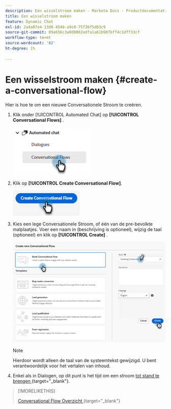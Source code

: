 ```yaml
---
description: Een wisselstroom maken - Marketo Docs - Productdocumentatie
title: Een wisselstroom maken
feature: Dynamic Chat
exl-id: 2a4a87e4-13d8-4546-a9c0-75f36f5d83c9
source-git-commit: 09a656c3a0d0002edfa1a61b987bff4c1dff33cf
workflow-type: tm+mt
source-wordcount: '82'
ht-degree: 1%

---
```


# Een wisselstroom maken {#create-a-conversational-flow}

Hier is hoe te om een nieuwe Conversationele Stroom te creëren.

1. Klik onder [!UICONTROL Automated Chat] op **[!UICONTROL Conversational Flows]** .

   ![](assets/create-a-conversational-flow-1.png)

1. Klik op **[!UICONTROL Create Conversational Flow]**.

   ![](assets/create-a-conversational-flow-2.png)

1. Kies een lege Conversationele Stroom, of één van de pre-bevolkte malplaatjes. Voer een naam in (beschrijving is optioneel), wijzig de taal (optioneel) en klik op **[!UICONTROL Create]** .

   ![](assets/create-a-conversational-flow-3.png)

   >[!NOTE]
   >
   >Hierdoor wordt alleen de taal van de systeemtekst gewijzigd. U bent verantwoordelijk voor het vertalen van inhoud.

1. Enkel als in Dialogen, op dit punt is het tijd om een stroom [&#x200B; tot stand te brengen &#x200B;](/help/marketo/product-docs/demand-generation/dynamic-chat/automated-chat/stream-designer.md#create-a-stream){target="_blank"}.

>[!MORELIKETHIS]
>
>[&#x200B; Conversational Flow Overzicht &#x200B;](/help/marketo/product-docs/demand-generation/dynamic-chat/automated-chat/conversational-flow-overview.md){target="_blank"}
